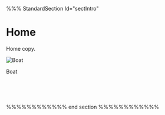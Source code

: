%%% StandardSection Id="sectIntro"

# Home

Home copy.

![Boat](/galleries/Misc/Boat.v/full.jpg)

Boat

<div>
	<dc.Button Label="About" Page="/About" />  
	<dc.Button Label="Sign Into the CMS" Page="/SignIn" />
</div>

<br />
<br />

<div>
	<dc.Button Label="View in Pig Latin" To="/x-pig-latin" />  
	<dc.Button Label="View in English" To="/en" />
	&nbsp;&nbsp;&nbsp;
	<dc.Button Label="Jump to About in Pig Latin" To="/x-pig-latin/About" />  
	&nbsp;&nbsp;&nbsp;
	<dc.Button Label="Pig Latin Only Page" To="/Only-Pig-Latin" />  
	<dc.Button Label="English Only Page" To="/Only-English" />  
</div>

%%%%%%%%%%%% end section %%%%%%%%%%%%
